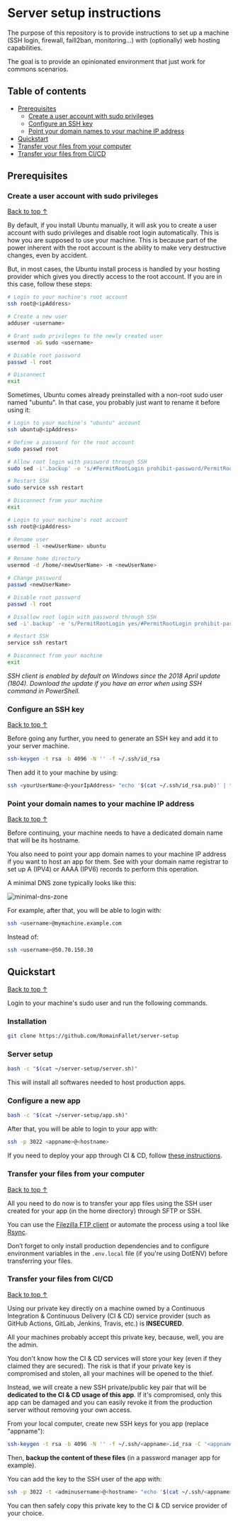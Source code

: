 # Server setup instructions

The purpose of this repository is to provide instructions to set up a machine
(SSH login, firewall, faill2ban, monitoring...) with (optionally) web hosting capabilities.

The goal is to provide an opinionated environment that just work for commons scenarios.

## Table of contents

- [Prerequisites](#prerequisites)
  - [Create a user account with sudo privileges](#create-a-user-account-with-sudo-privileges)
  - [Configure an SSH key](#configure-an-ssh-key)
  - [Point your domain names to your machine IP address](#point-your-domain-names-to-your-machine-ip-address)
- [Quickstart](#quickstart)
- [Transfer your files from your computer](#transfer-your-files-from-your-computer)
- [Transfer your files from CI/CD](#transfer-your-files-from-cicd)

## Prerequisites

### Create a user account with sudo privileges

[Back to top ↑](#table-of-contents)

By default, if you install Ubuntu manually, it will ask you to create
a user account with sudo privileges and disable root login automatically.
This is how you are supposed to use your machine. This is because part of
the power inherent with the root account is the ability to make very
destructive changes, even by accident.

But, in most cases, the Ubuntu install process is handled by your hosting
provider which gives you directly access to the root account.
If you are in this case, follow these steps:

```bash
# Login to your machine's root account
ssh root@<ipAddress>

# Create a new user
adduser <username>

# Grant sudo privileges to the newly created user
usermod -aG sudo <username>

# Disable root password
passwd -l root

# Disconnect
exit
```

Sometimes, Ubuntu comes already preinstalled with a non-root sudo user named
"ubuntu". In that case, you probably just want to rename it before using it:

<!-- markdownlint-disable MD013 -->
```bash
# Login to your machine's "ubuntu" account
ssh ubuntu@<ipAddress>

# Define a password for the root account
sudo passwd root

# Allow root login with password through SSH
sudo sed -i'.backup' -e 's/#PermitRootLogin prohibit-password/PermitRootLogin yes/g' /etc/ssh/sshd_config

# Restart SSH
sudo service ssh restart

# Disconnect from your machine
exit

# Login to your machine's root account
ssh root@<ipAddress>

# Rename user
usermod -l <newUserName> ubuntu

# Rename home directory
usermod -d /home/<newUserName> -m <newUserName>

# Change password
passwd <newUserName>

# Disable root password
passwd -l root

# Disallow root login with password through SSH
sed -i'.backup' -e 's/PermitRootLogin yes/#PermitRootLogin prohibit-password/g' /etc/ssh/sshd_config

# Restart SSH
service ssh restart

# Disconnect from your machine
exit
```
<!-- markdownlint-enable MD013 -->

_SSH client is enabled by default on Windows since the 2018 April update (1804).
Download the update if you have an error when using SSH command in PowerShell._

### Configure an SSH key

[Back to top ↑](#table-of-contents)

Before going any further, you need to generate an SSH key
and add it to your server machine.

```bash
ssh-keygen -t rsa -b 4096 -N '' -f ~/.ssh/id_rsa
```

Then add it to your machine by using:

<!-- markdownlint-disable MD013 -->
```bash
ssh <yourUserName>@<yourIpAddress> "echo '$(cat ~/.ssh/id_rsa.pub)' | tee -a ~/.ssh/authorized_keys > /dev/null"
```
<!-- markdownlint-enable MD013 -->

### Point your domain names to your machine IP address

[Back to top ↑](#table-of-contents)

Before continuing, your machine needs to have a dedicated domain name
that will be its hostname.

You also need to point your app domain names to your machine IP address
if you want to host an app for them. See with your domain name registrar
to set up A (IPV4) or AAAA (IPV6) records to perform this operation.

A minimal DNS zone typically looks like this:

![minimal-dns-zone](https://user-images.githubusercontent.com/6952638/84637979-ae703b00-aef6-11ea-8343-0f2036609a6c.png)

For example, after that, you will be able to login with:

```bash
ssh <username>@mymachine.example.com
```

Instead of:

```bash
ssh <username>@50.70.150.30
```

## Quickstart

[Back to top ↑](#table-of-contents)

Login to your machine's sudo user and run the following commands.

### Installation

```bash
git clone https://github.com/RomainFallet/server-setup
```

### Server setup

```bash
bash -c "$(cat ~/server-setup/server.sh)"
```

This will install all softwares needed to host production apps.

### Configure a new app

```bash
bash -c "$(cat ~/server-setup/app.sh)"
```

After that, you will be able to login to your app with:

```bash
ssh -p 3022 <appname>@<hostname>
```

If you need to deploy your app through CI & CD, follow [these instructions](#transfer-your-files-from-cicd).

### Transfer your files from your computer

[Back to top ↑](#table-of-contents)

All you need to do now is to transfer your app files using the SSH user created
for your app (in the home directory) through SFTP or SSH.

You can use the [Filezilla FTP client](https://filezilla-project.org/) or automate
the process using a tool like [Rsync](https://linux.die.net/man/1/rsync).

Don’t forget to only install production dependencies and to configure environment
variables in the `.env.local` file (if you're using DotENV)
before transferring your files.

### Transfer your files from CI/CD

[Back to top ↑](#table-of-contents)

Using our private key directly on a machine owned by a Continuous Integration
& Continuous Delivery (CI & CD) service provider (such as GitHub Actions,
GitLab, Jenkins, Travis, etc.) is **INSECURED**.

All your machines probably accept this private key, because, well, you are the admin.

You don't know how the CI & CD services will store your key (even if they claimed
they are secured). The risk is that if your private key is compromised and stolen,
all your machines will be opened to the thief.

Instead, we will create a new SSH private/public key pair that will be
**dedicated to the CI & CD usage of this app**. If it's compromised, only this
app can be damaged and you can easily revoke it from the production server
without removing your own access.

From your local computer, create new SSH keys for you app (replace "appname"):

```bash
ssh-keygen -t rsa -b 4096 -N '' -f ~/.ssh/<appname>.id_rsa -C '<appname>'
```

Then, **backup the content of these files** (in a password manager app for example).

You can add the key to the SSH user of the app with:

<!-- markdownlint-disable MD013 -->
```bash
ssh -p 3022 -t <adminusername>@<hostname> "echo '$(cat ~/.ssh/<appname>.id_rsa.pub)' | sudo tee -a /home/<appname>/.ssh/authorized_keys"
```
<!-- markdownlint-enable MD013 -->

You can then safely copy this private key to the CI & CD service
provider of your choice.
